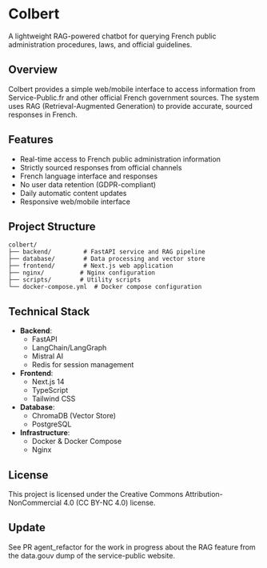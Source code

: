 # Colbert

A lightweight RAG-powered chatbot for querying French public administration procedures, laws, and official guidelines.

## Overview

Colbert provides a simple web/mobile interface to access information from Service-Public.fr and other official French government sources. The system uses RAG (Retrieval-Augmented Generation) to provide accurate, sourced responses in French.

## Features

- Real-time access to French public administration information
- Strictly sourced responses from official channels
- French language interface and responses
- No user data retention (GDPR-compliant)
- Daily automatic content updates
- Responsive web/mobile interface

## Project Structure

```
colbert/
├── backend/         # FastAPI service and RAG pipeline
├── database/        # Data processing and vector store
├── frontend/        # Next.js web application
├── nginx/          # Nginx configuration
├── scripts/        # Utility scripts
└── docker-compose.yml  # Docker compose configuration
```

## Technical Stack

- **Backend**: 
  - FastAPI
  - LangChain/LangGraph
  - Mistral AI
  - Redis for session management
- **Frontend**: 
  - Next.js 14
  - TypeScript
  - Tailwind CSS
- **Database**: 
  - ChromaDB (Vector Store)
  - PostgreSQL
- **Infrastructure**: 
  - Docker & Docker Compose
  - Nginx

## License

This project is licensed under the Creative Commons Attribution-NonCommercial 4.0 (CC BY-NC 4.0) license.

## Update
See PR agent_refactor for the work in progress about the RAG feature from the data.gouv dump of the service-public website.